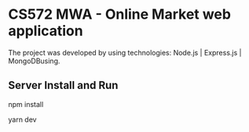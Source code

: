 # CS572 MWA - Online Market web application

The project was developed by using technologies: Node.js | Express.js | MongoDBusing. 

## Server Install and Run

npm install

yarn dev
